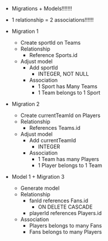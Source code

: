 - Migrations + Models!!!!!!!
- 1 relationship = 2 associations!!!!!!

- Migration 1
  - Create sportId on Teams
  - Relationship
    - Reference Sports.id
  - Adjust model
    - Add sportId
      - INTEGER, NOT NULL
    - Association
      - 1 Sport has Many Teams
      - 1 Team belongs to 1 Sport

- Migration 2
  - Create currentTeamId on Players
  - Relationship
    - References Teams.id
  - Adjust model
    - Add currentTeamId
      - INTEGER
    - Association
      - 1 Team has many Players
      - 1 Player belongs to 1 Team

- Model 1 + Migration 3
  - Generate model
  - Relationship
    - fanId references Fans.id
      - ON DELETE CASCADE
    - playerId references Players.id
  - Association
    - Players belongs to many Fans
    - Fans belongs to many Players